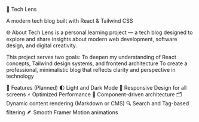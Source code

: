 🧠 Tech Lens

A modern tech blog built with React & Tailwind CSS

🌐 About
Tech Lens is a personal learning project — a tech blog designed to explore and share insights about modern web development, software design, and digital creativity.

This project serves two goals:
To deepen my understanding of React concepts, Tailwind design systems, and frontend architecture
To create a professional, minimalistic blog that reflects clarity and perspective in technology

🚀 Features (Planned)
🌓 Light and Dark Mode
📱 Responsive Design for all screens
⚡ Optimized Performance
🧩 Component-driven architecture
🗂️ Dynamic content rendering (Markdown or CMS)
🔍 Search and Tag-based filtering
🪶 Smooth Framer Motion animations
